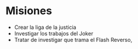 # Misiones

* Crear la liga de la justicia
* Investigar los trabajos del Joker
* Tratar de investigar que trama el Flash Reverso,
